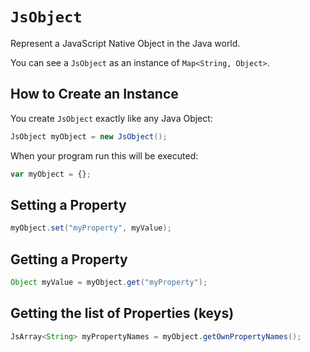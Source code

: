 # `JsObject`

Represent a JavaScript Native Object in the Java world.

You can see a `JsObject` as an instance of `Map<String, Object>`.

## How to Create an Instance

You create `JsObject` exactly like any Java Object:
```java
JsObject myObject = new JsObject();
```

When your program run this will be executed:
```js
var myObject = {};
```

## Setting a Property
```java
myObject.set("myProperty", myValue);
```

## Getting a Property
```java
Object myValue = myObject.get("myProperty");
```

## Getting the list of Properties (keys)
```java
JsArray<String> myPropertyNames = myObject.getOwnPropertyNames();
```